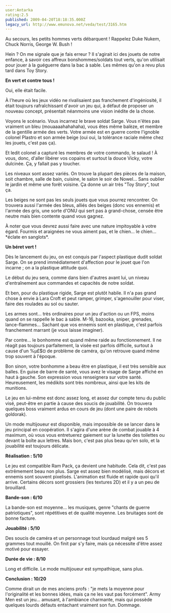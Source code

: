 ```yaml
---
user:Antarka
rating:2.5
published: 2009-04-20T18:18:35.000Z
legacy_url: http://www.emunova.net/veda/test/3165.htm
---
```

Au secours, les petits hommes verts débarquent ! Rappelez Duke Nukem, Chuck Norris, George W. Bush !  

  

Hein ? On me signale que je fais erreur ? Il s'agirait ici des jouets de notre enfance, à savoir ces affreux bonshommes/soldats tout verts, qu'on utilisait pour jouer à la guéguerre dans la bac à sable. Les mêmes qu'on a revu plus tard dans Toy Story.  

  

**En vert et contre tous !**  

  

Oui, elle était facile.  

  

À l'heure où les jeux vidéo ne rivalisaient pas franchement d'ingéniosité, il était toujours rafraîchissant d'avoir un jeu qui, à défaut de proposer un nouveau concept, présentait néanmoins une vision inédite de la chose.  

  

Voyons le scénario. Vous incarnez le brave soldat Sarge. Vous n'êtes pas vraiment un bleu (mouaaaahahahaha), vous êtes même balèze, et membre de la gentille armée des verts. Votre armée est en guerre contre l'ignoble colonel Plastro et son armée beige (oui oui, la tolérance raciale même chez les jouets, c'est pas ça).  

  

Et ledit colonel a capturé les membres de votre commando, le salaud ! À vous, donc, d'aller libérer vos copains et surtout la douce Vicky, votre dulcinée. Ça, y fallait pas y toucher.  

  

Les niveaux sont assez variés. On trouve la plupart des pièces de la maison, soit chambre, salle de bain, cuisine, le salon le soir de Nowel... Sans oublier le jardin et même une forêt voisine. Ça donne un air très "Toy Story", tout ça.  

  

Les beiges ne sont pas les seuls jouets que vous pourrez rencontrer. On trouvera aussi l'armée des bleus, alliés des beiges (donc vos ennemis) et l'armée des gris, une sorte d'ONU qui sert pas à grand-chose, censée être neutre mais bien contente quand vous gagnez.  

  

À noter que vous devrez aussi faire avec une nature impitoyable à votre égard. Fourmis et araignées ne vous aiment pas, et le chien... le chien... \*éclate en sanglots\*.  

  

**Un béret vert !**  

  

Dès le lancement du jeu, on est conquis par l'aspect plastique dudit soldat Sarge. On se prend immédiatement d'affection pour le jouet que l'on incarne ; on a la plastique attitude quoi.  

  

Le début du jeu sera, comme dans bien d'autres avant lui, un niveau d'entraînement aux commandes et capacités de notre soldat.  

  

Et ben, pour du plastique rigide, Sarge est plutôt habile. Il n'a pas grand chose à envie à Lara Croft et peut ramper, grimper, s'agenouiller pour viser, faire des roulades au sol ou sauter.  

  

Les armes sont... très ordinaires pour un jeu d'action ou un FPS, moins quand on se rappelle le bac à sable. M-16, bazooka, sniper, grenades, lance-flammes... Sachant que vos ennemis sont en plastique, c'est parfois franchement marrant (je vous laisse imaginer).  

  

Par contre... le bonhomme est quand même raide au fonctionnement. Il ne réagit pas toujours parfaitement, la visée est parfois difficile, surtout à cause d'un %µ£$¤ de problème de caméra, qu'on retrouve quand même trop souvent à l'époque.  

  

Bon sinon, votre bonhomme a beau être en plastique, il est très sensible aux balles. En guise de barre de santé, vous avez le visage de Sarge affiché en haut à gauche. Son expression vous renseignera sur votre santé. Heureusement, les médikits sont très nombreux, ainsi que les kits de munitions.  

  

Le jeu en lui-même est donc assez long, et assez dur compte tenu du public visé, peut-être en partie à cause des soucis de jouabilité. On trouvera quelques boss vraiment ardus en cours de jeu (dont une paire de robots goldorak).  

  

Un mode multijoueur est disponible, mais impossible de se lancer dans le jeu principal en coopération. Il s'agira d'une arène de combat jouable à 4 maximum, où vous vous entretuerez gaiement sur la lunette des toilettes ou devant la boîte aux lettres. Mais bon, c'est pas plus beau qu'en solo, et la jouabilité est toujours délicate.  

  

**Réalisation : 5/10**  

  

Le jeu est compatible Ram Pack, ça devient une habitude. Cela dit, c'est pas extrêmement beau non plus. Sarge est assez bien modélisé, mais décors et ennemis sont souvent pixelisés. L'animation est fluide et rapide quoi qu'il arrive. Certains décors sont grossiers (les textures 2D) et il y a un peu de brouillard.  

  

**Bande-son : 6/10**  

  

La bande-son est moyenne... les musiques, genre "chants de guerre patriotiques", sont répétitives et de qualité moyenne. Les bruitages sont de bonne facture.  

  

**Jouabilité : 5/10**  

  

Des soucis de caméra et un personnage tout lourdaud malgré ses 5 grammes tout mouillé. On finit par s'y faire, mais ça nécessite d'être assez motivé pour essayer.  

  

**Durée de vie : 8/10**  

  

Long et difficile. Le mode multijoueur est sympathique, sans plus.  

  

**Conclusion : 10/20**  

  

Comme dirait un de mes anciens profs : "je mets la moyenne pour l'originalité et les bonnes idées, mais ça ne les vaut pas forcément". Army Men est un jeu... amusant, à l'ambiance charmante, mais qui possède quelques lourds défauts entachant vraiment son fun. Dommage.